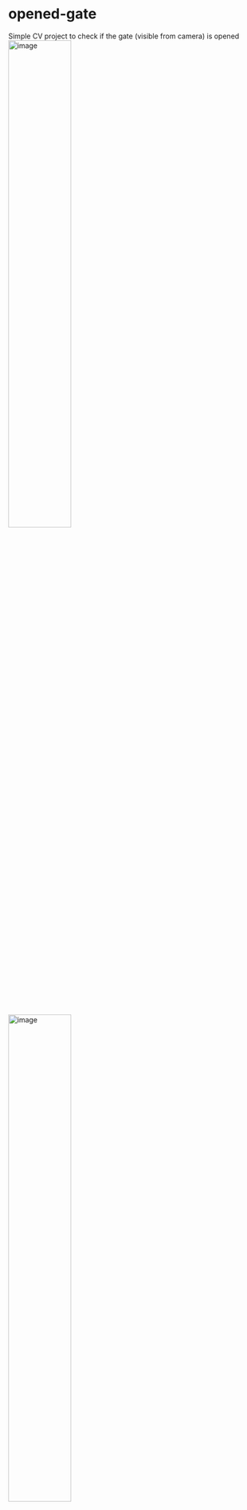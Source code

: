 # opened-gate
Simple CV project to check if the gate (visible from camera) is opened
<img width="50%" alt="image" src="https://github.com/rnoxy/opened-gate/assets/12031664/6b2b7f7b-8b4a-4389-b683-dc8d83ac843c">
<img width="50%" alt="image" src="https://github.com/rnoxy/opened-gate/assets/12031664/cbbb3d34-5d82-426d-af85-a8a3d4bff7a0">

## Train the model
The following Python script will train the model with [lightning](https://lightning.ai/) framework
and save it to `data/06_models/model.ckpt`.
```shell
python3 src/opened_gate/train.py
```

## Deploy the model
Run the following script to export the model to ONNX format and save it to `app/model.onnx`.
```shell
python3 src/opened_gate/deploy.py
```

## Build the app
Run the following script to build the app.
```shell
docker build -t opened-gate .
```

## Run the app
Run the following script to run the app.
```shell
docker run -e OPENEDGATE_CAMERA_URL=<URL> -p <PORT>:5000 opened-gate:latest
```
where `<URL>` is the URL to fetch the camera image from 
and `<PORT>` is the port on which the app will be available (e.g. `5000`).
